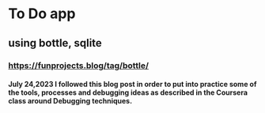 # To Do app
## using bottle, sqlite
### https://funprojects.blog/tag/bottle/
#### July 24,2023 I followed this blog post in order to put into practice some of the tools, processes and debugging ideas as described in the Coursera class around Debugging techniques.

